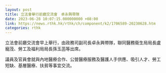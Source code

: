 ```yaml
---
layout: post
title: 立法會舉行前廳交流會　卓永興帶隊
date: 2023-06-28 10:07:15.000000000 +08:00
link: https://news.rthk.hk/rthk/ch/component/k2/1706589-20230628.htm
categories: rthk
---
```


立法會前廳交流會早上舉行，由政務司副司長卓永興帶隊，聯同醫務衞生局局長盧寵茂、勞工及福利局局長孫玉菡等出席。

議員及官員會就與內地醫療合作、公營醫療服務及醫護人手供應、吸引人才、勞工短缺、基層醫療、扶貧等事宜交流。
